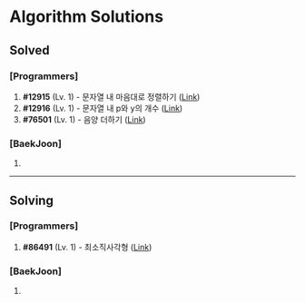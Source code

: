 # Algorithm Solutions

## Solved

### \[Programmers\]

1. **#12915** (Lv. 1) - 문자열 내 마음대로 정렬하기 ([Link](https://school.programmers.co.kr/learn/courses/30/lessons/12915))
2. **#12916** (Lv. 1) - 문자열 내 p와 y의 개수 ([Link](https://school.programmers.co.kr/learn/courses/30/lessons/12916))
3. **#76501** (Lv. 1) - 음양 더하기 ([Link](https://school.programmers.co.kr/learn/courses/30/lessons/76501))

### \[BaekJoon\]

1.

---

## Solving

### \[Programmers\]

1. **#86491** (Lv. 1) - 최소직사각형 ([Link](https://school.programmers.co.kr/learn/courses/30/lessons/86491))

### \[BaekJoon\]

1.
